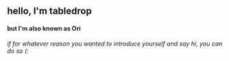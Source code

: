 <h2>hello, I'm tabledrop <h4>but I'm also known as Ori</h4></h2>

<em>if for whatever reason you wanted to introduce yourself and say hi, you can do so (:</em>
